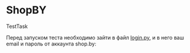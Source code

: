 # ShopBY
TestTask


Перед запуском теста необходимо зайти в файл [login.py](https://github.com/lambotik/ShopBY/blob/main/login.py), и в него ваш email и пароль от аккаунта shop.by:
